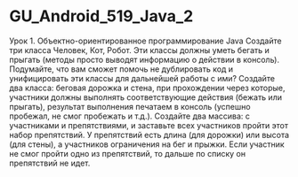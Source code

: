 # GU_Android_519_Java_2
Урок 1. Объектно-ориентированное программирование Java
Создайте три класса Человек, Кот, Робот. Эти классы должны уметь бегать и прыгать (методы просто выводят информацию о действии в консоль). Подумайте, что вам сможет помочь не дублировать код и унифицировать эти классы для дальнейшей работы с ими?
Создайте два класса: беговая дорожка и стена, при прохождении через которые, участники должны выполнять соответствующие действия (бежать или прыгать), результат выполнения печатаем в консоль (успешно пробежал, не смог пробежать и т.д.).
Создайте два массива: с участниками и препятствиями, и заставьте всех участников пройти этот набор препятствий.
У препятствий есть длина (для дорожки) или высота (для стены), а участников ограничения на бег и прыжки. Если участник не смог пройти одно из препятствий, то дальше по списку он препятствий не идет.